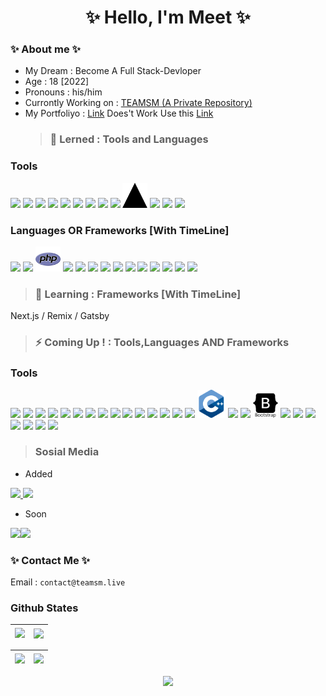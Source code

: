 <!-- Header -->
<h1 align="center">✨ Hello, I'm Meet ✨</h1>
<h3 align="center"></h3>

### ✨ About me ✨

- My Dream : Become A Full Stack-Devloper
- Age : 18 [2022]
- Pronouns : his/him
- Currontly Working on : [TEAMSM (A Private Repository)](https://teamsm.live)
- My Portfoliyo : [Link](https://meetbhingradiya.github.io/MeetBhingradiya/) Does't Work Use this [Link](https://meetbhingradiya.github.io/MeetBhingradiya/)
  > ### 🔭 Lerned : Tools and Languages

### Tools

<p align="left">

<img src="https://img.icons8.com/color/48/000000/visual-studio-code-2019.png"/>
<img src="https://img.icons8.com/color/48/000000/git.png"/>
<img src="https://img.icons8.com/fluency/48/000000/stackoverflow.png"/>
<img src="https://img.icons8.com/fluency/48/000000/google-drive--v2.png"/>
<img src="https://img.icons8.com/color/48/000000/visual-studio--v2.png"/>
<img src="https://img.icons8.com/fluency/48/000000/microsoft-word-2019.png"/>
<img src="https://img.icons8.com/fluency/48/000000/microsoft-excel-2019.png"/>
<img src="https://img.icons8.com/fluency/48/000000/microsoft-powerpoint-2019.png"/>
<img src="https://img.icons8.com/fluency/48/000000/microsoft-onenote-2019.png"/>
<img src="./Module/Image/vercel-icon-dark.png" width="40" height="40"/>
<img src="https://img.icons8.com/color/48/000000/filezilla.png"/>
<img src="https://img.icons8.com/external-tal-revivo-shadow-tal-revivo/42/null/external-postman-is-the-only-complete-api-development-environment-logo-shadow-tal-revivo.png"/>
<img src="https://img.icons8.com/color/48/000000/codepen.png"/>

</p>

### Languages OR Frameworks [With TimeLine]

<p align="left">

<img src="https://img.icons8.com/color/48/000000/html-5--v1.png"/>
<img src="https://img.icons8.com/color/48/000000/css3.png"/>
<img src="https://raw.githubusercontent.com/devicons/devicon/master/icons/php/php-original.svg" alt="php" width="40" height="40"/>
<img src="https://img.icons8.com/color/48/000000/mysql-logo.png"/>
<img src="https://img.icons8.com/color/48/000000/maria-db.png"/>
<img src="https://img.icons8.com/color/48/000000/java-coffee-cup-logo--v1.png"/>
<img src="https://img.icons8.com/color/48/000000/javascript--v1.png"/>
<img src="https://img.icons8.com/sf-regular-filled/48/000000/github.png"/>
<img src="https://img.icons8.com/color/48/000000/nodejs.png"/>
<img src="https://img.icons8.com/nolan/48/react-native.png"/>
<img src="https://img.icons8.com/color/48/000000/firebase.png"/>
<img src="https://img.icons8.com/color/48/000000/mongodb.png"/>
<img src="https://img.icons8.com/color/48/000000/typescript.png"/>
<img src="https://img.icons8.com/color/48/000000/sass.png"/>

</p>

> ### 🌱 Learning : Frameworks [With TimeLine]

<p align="left">
Next.js / Remix / Gatsby
</p>

> ### ⚡ Coming Up ! : Tools,Languages AND Frameworks

### Tools

<p align="left">

<img src="https://img.icons8.com/color/48/000000/c-programming.png"/>
<img src="https://img.icons8.com/color/48/null/dart.png"/>
<img src="https://img.icons8.com/color/48/000000/python--v1.png"/>
<img src="https://img.icons8.com/color/48/null/amazon-web-services.png"/>
<img src="https://img.icons8.com/color/48/000000/flutter.png"/>
<img src="https://img.icons8.com/color/48/000000/android-studio--v2.png"/>
<img src="https://img.icons8.com/fluency/48/000000/docker.png"/>
<img src="https://img.icons8.com/color/48/000000/angularjs.png"/>
<img src="https://img.icons8.com/external-tal-revivo-shadow-tal-revivo/44/null/external-auth0-the-solution-you-need-for-web-mobile-iot-and-internal-applications-logo-shadow-tal-revivo.png"/>
<img src="https://img.icons8.com/fluency/52/null/filmora.png"/>
<img src="https://img.icons8.com/color/48/null/adobe-photoshop--v1.png"/>
<img src="https://img.icons8.com/fluency/48/null/google-cloud.png"/>
<img src="https://img.icons8.com/external-tal-revivo-shadow-tal-revivo/37/null/external-digital-ocean-a-cloud-infrastructure-with-data-centers-worldwide-logo-shadow-tal-revivo.png"/>
<img src="https://img.icons8.com/color/44/null/figma--v1.png"/>
<img src="https://img.icons8.com/color/48/000000/graphql.png"/>
<img src="https://raw.githubusercontent.com/devicons/devicon/master/icons/cplusplus/cplusplus-original.svg" alt="cplusplus" width="45" height="45"/>
<img src="https://img.icons8.com/color/48/000000/tailwindcss.png"/>
<img src="https://img.icons8.com/color/48/000000/c-sharp-logo.png"/>
<img src="https://raw.githubusercontent.com/devicons/devicon/master/icons/bootstrap/bootstrap-plain-wordmark.svg" alt="bootstrap" width="40" height="40"/>
<img src="https://img.icons8.com/color/48/000000/django.png"/>
<img src="https://img.icons8.com/color/48/000000/flask.png"/>
<img src="https://img.icons8.com/color/48/000000/vue-js.png"/>
<img src="https://img.icons8.com/color/48/000000/notepad-plus-plus.png"/>
<img src="https://img.icons8.com/color/48/000000/unity.png"/>
<img src="https://img.icons8.com/fluency/48/000000/swift.png"/>
<img src="https://img.icons8.com/color/48/000000/wordpress.png"/>

</p>

> ### Sosial Media

- Added

<p align="left">
    <a href="https://www.youtube.com/@meetbhingradiya" target="blank">
        <img src="https://img.icons8.com/fluency/48/000000/youtube-play.png"/>
    </a>
    <a href="https://www.linkedin.com/in/meet-bhingradiya-b10011241/" target="blank">
        <img src="https://img.icons8.com/fluency/48/000000/linkedin-2.png"/>
    </a>
</p>

+ Soon

<p align="left">
<img src="https://img.icons8.com/color/48/000000/discord-logo.png"/><img src="https://img.icons8.com/fluency/48/000000/patreon.png"/>
</p>

### ✨ Contact Me ✨

Email : `contact@teamsm.live`

### Github States


| <img align="left" src="https://github-readme-stats.vercel.app/api/top-langs/?username=MeetBhingradiya&layout=compact&theme=tokyonight&hide_border=true" /> | <img align="center" src="https://github-readme-stats.vercel.app/api?username=MeetBhingradiya&show_icons=true&include_all_commits=true&hide_border=true" /> |
| ----------------- | ----------------------------------- |

| <img align="center" src="https://github-readme-streak-stats.herokuapp.com/?user=MeetBhingradiya&theme=buefy" /> | <img align="center" src="https://github-readme-stats.vercel.app/api/top-langs/?username=MeetBhingradiya" /> |
| --- | --- |

 <p align="center"><img src="https://profile-counter.glitch.me/MeetBhingradiya/count.svg" align="center" /></p>
